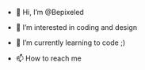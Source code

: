 - 👋 Hi, I’m @Bepixeled
- 👀 I’m interested in coding and design
- 🌱 I’m currently learning to code ;)

- 📫 How to reach me 

<!---
Bepixeled/Bepixeled is a ✨ special ✨ repository because its `README.md` (this file) appears on your GitHub profile.
You can click the Preview link to take a look at your changes.
--->
